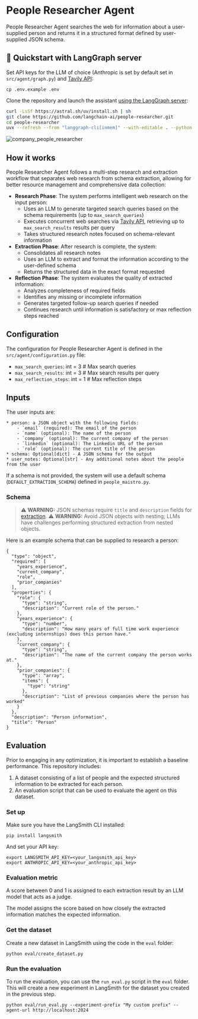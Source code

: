 # People Researcher Agent

People Researcher Agent searches the web for information about a user-supplied person and returns it in a structured format defined by user-supplied JSON schema.

## 🚀 Quickstart with LangGraph server

Set API keys for the LLM of choice (Anthropic is set by default set in `src/agent/graph.py`) and [Tavily API](https://tavily.com/):
```
cp .env.example .env
```

Clone the repository and launch the assistant [using the LangGraph server](https://langchain-ai.github.io/langgraph/cloud/reference/cli/#dev):
```bash
curl -LsSf https://astral.sh/uv/install.sh | sh
git clone https://github.com/langchain-ai/people-researcher.git
cd people-researcher
uvx --refresh --from "langgraph-cli[inmem]" --with-editable . --python 3.11 langgraph dev
```

![company_people_researcher](https://github.com/user-attachments/assets/312691da-7be7-49d7-acaf-108f77bb4bc5)

## How it works

People Researcher Agent follows a multi-step research and extraction workflow that separates web research from schema extraction, allowing for better resource management and comprehensive data collection:

   - **Research Phase**: The system performs intelligent web research on the input person:
     - Uses an LLM to generate targeted search queries based on the schema requirements (up to `max_search_queries`)
     - Executes concurrent web searches via [Tavily API](https://tavily.com/), retrieving up to `max_search_results` results per query
     - Takes structured research notes focused on schema-relevant information
   - **Extraction Phase**: After research is complete, the system:
     - Consolidates all research notes
     - Uses an LLM to extract and format the information according to the user-defined schema
     - Returns the structured data in the exact format requested
   - **Reflection Phase**: The system evaluates the quality of extracted information:
     - Analyzes completeness of required fields
     - Identifies any missing or incomplete information
     - Generates targeted follow-up search queries if needed
     - Continues research until information is satisfactory or max reflection steps reached

## Configuration

The configuration for People Researcher Agent is defined in the `src/agent/configuration.py` file: 
* `max_search_queries`: int = 3 # Max search queries 
* `max_search_results`: int = 3 # Max search results per query
* `max_reflection_steps`: int = 1 # Max reflection steps

## Inputs 

The user inputs are: 

```
* person: a JSON object with the following fields:
    - `email` (required): The email of the person
    - `name` (optional): The name of the person
    - `company` (optional): The current company of the person
    - `linkedin` (optional): The Linkedin URL of the person
    - `role` (optional): The current title of the person
* schema: Optional[dict] - A JSON schema for the output
* user_notes: Optional[str] - Any additional notes about the people from the user
```

If a schema is not provided, the system will use a default schema (`DEFAULT_EXTRACTION_SCHEMA`) defined in `people_maistro.py`.

### Schema

> ⚠️ **WARNING:** JSON schemas require `title` and `description` fields for [extraction](https://python.langchain.com/docs/how_to/structured_output/#typeddict-or-json-schema).
> ⚠️ **WARNING:** Avoid JSON objects with nesting; LLMs have challenges performing structured extraction from nested objects. 

Here is an example schema that can be supplied to research a person:  

```
{
  "type": "object",
  "required": [
    "years_experience",
    "current_company",
    "role",
    "prior_companies"
  ],
  "properties": {
    "role": {
      "type": "string",
      "description": "Current role of the person."
    },
    "years_experience": {
      "type": "number",
      "description": "How many years of full time work experience (excluding internships) does this person have."
    },
    "current_company": {
      "type": "string",
      "description": "The name of the current company the person works at."
    },
    "prior_companies": {
      "type": "array",
      "items": {
        "type": "string"
      },
      "description": "List of previous companies where the person has worked"
    }
  },
  "description": "Person information",
  "title": "Person"
}
```

## Evaluation

Prior to engaging in any optimization, it is important to establish a baseline performance. This repository includes:

1. A dataset consisting of a list of people and the expected structured information to be extracted for each person.
2. An evaluation script that can be used to evaluate the agent on this dataset.

### Set up

Make sure you have the LangSmith CLI installed:

```shell
pip install langsmith
```

And set your API key:

```shell
export LANGSMITH_API_KEY=<your_langsmith_api_key>
export ANTHROPIC_API_KEY=<your_anthropic_api_key>
```

### Evaluation metric

A score between 0 and 1 is assigned to each extraction result by an LLM model that acts
as a judge.

The model assigns the score based on how closely the extracted information matches the expected information.

### Get the dataset

Create a new dataset in LangSmith using the code in the `eval` folder:

```shell
python eval/create_dataset.py
```

### Run the evaluation

To run the evaluation, you can use the `run_eval.py` script in the `eval` folder. This will create a new experiment in LangSmith for the dataset you created in the previous step.

```shell
python eval/run_eval.py --experiment-prefix "My custom prefix" --agent-url http://localhost:2024
```
